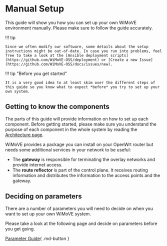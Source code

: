 # Manual Setup

This guide will show you how you can set up your own WiMoVE environment manually. Please make sure to follow the guide accurately.

!!! tip

    Since we often modify our software, some details about the setup instructions might be out-of-date. In case you run into problems, feel free to take a look at the [Ansible deployment scripts](https://github.com/WiMoVE-OSS/deployment) or [Create a new Issue](https://github.com/WiMoVE-OSS/docs/issues/new).

!!! tip "Before you get started"

    It is a very good idea to at least skim over the different steps of this guide so you know what to expect *before* you try to set up your own system.

## Getting to know the components

The parts of this guide will provide information on how to set up each component. Before getting started, please make sure you understand the purpose of each component in the whole system by reading the [Architecture page](../../architecture/index.md).


WiMoVE provides a package you can install on your OpenWrt router but needs some additional services in your network to be useful:

- The **gateway** is responsible for terminating the overlay networks and provide internet access.
- The **route reflector** is part of the control plane. It receives routing information and distributes the information to the access points and the gateway.

## Deciding on parameters

There are a number of parameters you will need to decide on when you want to set up your own WiMoVE system.

Please take a look at the following page and decide on parameters before you get going.

[Parameter Guide](./parameters){ .md-button }

